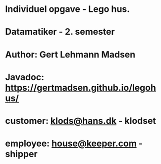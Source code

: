 # Individuel opgave - Lego hus.
# Datamatiker - 2. semester
# Author: Gert Lehmann Madsen
# Javadoc: https://gertmadsen.github.io/legohus/
#
# customer: klods@hans.dk - klodset
# employee: house@keeper.com - shipper
